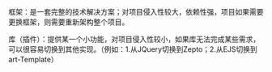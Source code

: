 框架：是一套完整的技术解决方案；对项目侵入性较大，依赖性强，项目如果需要更换框架，则需要重新架构整个项目。

库（插件）：提供某一个小功能，对项目侵入性较小，如果库无法完成某些需求，可以很容易切换到其他实现。（例如：1.从JQuery切换到Zepto；2.从EJS切换到art-Template）